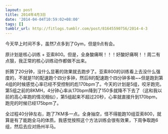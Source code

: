 ```yaml
---
layout: post
title: 2014年4月3日
date: '2014-04-04T10:59:02+08:00'
tags: []
tumblr_url: http://fitlogs.tumblr.com/post/81645590756/2014-4-3
---
```

今天早上时间不多，虽然7点多到了Gym，但是9点有会。

原计划是核心训练 + 亚索800。但是，全身酸痛啊！！！好酸好痛啊！！周二有点狠，我正常的核心训练动作都做不出来。

折腾了20分钟，没什么显著的效果就去跑步了。亚索800的训练看上去没什么强度的，不就是11的配速跑个四分多钟，然后8的配速跑个四分钟多嘛~~但是跑到第4组的时候感觉心率已经不受控制的彪170bpm了。今天的计划是5组，咬牙跑完。第5组之前的8KMH，4分钟心率从170bpm降到了150多就降不下去了（这和我以前的高心率跑的情况相似），第5组起来不超过20秒，心率就直接升到170bpm，跑完的时候已经175bpm了。

全过程40分钟左右，跑了7KM多一点。全身抽空，怪不得能跑10组亚索800，就算是有了能跑全马的体质。我感觉按照这个方法训练会很有效果，下周争取跑6组，然后去应对扬州半马。
